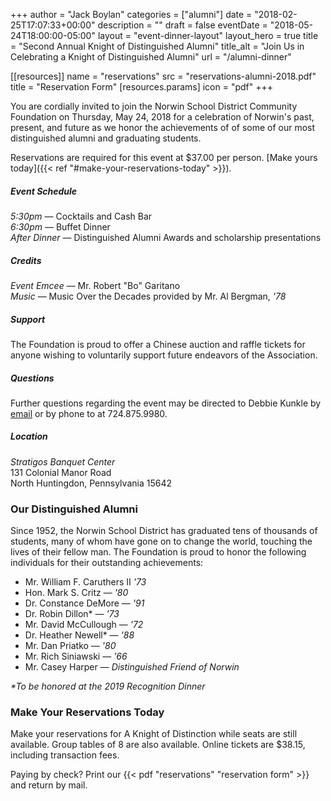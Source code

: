 +++
author      = "Jack Boylan"
categories  = ["alumni"]
date        = "2018-02-25T17:07:33+00:00"
description = ""
draft       = false
eventDate   = "2018-05-24T18:00:00-05:00"
layout      = "event-dinner-layout"
layout_hero = true
title       = "Second Annual Knight of Distinguished Alumni"
title_alt   = "Join Us in Celebrating a Knight of Distinguished Alumni"
url         = "/alumni-dinner"

[[resources]]
  name  = "reservations"
  src   = "reservations-alumni-2018.pdf"
  title = "Reservation Form"
  [resources.params]
    icon = "pdf"
+++

You are cordially invited to join the Norwin School District Community Foundation on Thursday, May 24, 2018 for a celebration of Norwin's past, present, and future as we honor the achievements of of some of our most distinguished alumni and graduating students.

Reservations are required for this event at $37.00 per person. [Make yours today]({{< ref "#make-your-reservations-today" >}}).

##### Event Schedule

*5:30pm* — Cocktails and Cash Bar<br />
*6:30pm* — Buffet Dinner<br />
*After Dinner* — Distinguished Alumni Awards and scholarship presentations

##### Credits

*Event Emcee* — Mr. Robert "Bo" Garitano
<br />*Music* — Music Over the Decades provided by Mr. Al Bergman, *'78*

##### Support

The Foundation is proud to offer a Chinese auction and raffle tickets for anyone wishing to voluntarily support future endeavors of the Association.

##### Questions

Further questions regarding the event may be directed to Debbie Kunkle by [email](mailto:djk721@verizon.net) or by phone to at 724.875.9980.

##### Location

*Stratigos Banquet Center*<br />
131 Colonial Manor Road<br />
North Huntingdon, Pennsylvania 15642


### Our Distinguished Alumni

Since 1952, the Norwin School District has graduated tens of thousands of students, many of whom have gone on to change the world, touching the lives of their fellow man. The Foundation is proud to honor the following individuals for their outstanding achievements:

* Mr. William F. Caruthers II *'73*
* Hon. Mark S. Critz — *'80*
* Dr. Constance DeMore — *'91*
* Dr. Robin Dillon\* — *'73*
* Mr. David McCullough — *'72*
* Dr. Heather Newell\* — *'88*
* Mr. Dan Priatko — *'80*
* Mr. Rich Siniawski — *'66*
* Mr. Casey Harper — *Distinguished Friend of Norwin*

*\*To be honored at the 2019 Recognition Dinner*

### Make Your Reservations Today

Make your reservations for A Knight of Distinction while seats are still available. Group tables of 8 are also available. Online tickets are $38.15, including transaction fees.

Paying by check? Print our {{< pdf "reservations" "reservation form" >}} and return by mail.
